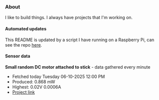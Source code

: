 ### About
I like to build things. I always have projects that I'm working on.

#### Automated updates
This README is updated by a script I have running on a Raspberry Pi, can see the repo [here](https://github.com/jdc-cunningham/raspi-git-repo-updater).

#### Sensor data


**Small random DC motor attached to stick** - data gathered every minute
- Fetched today Tuesday 06-10-2025 12:00 PM
- Produced: 0.868 mW
- Highest: 0.02V 0.0006A
- [Project link](https://github.com/jdc-cunningham/turbine-raspi)
